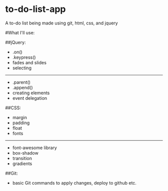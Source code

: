 # to-do-list-app
A to-do list being made using git, html, css, and jquery

#What I'll use:

##jQuery:

- .on()
- .keypress()
- fades and slides
- selecting
-------------------
- .parent()
- .append()
- creating elements
- event delegation

##CSS:

- margin
- padding
- float
- fonts
-------------------
- font-awesome library
- box-shadow
- transition
- gradients

##Git:

- basic Git commands to apply changes, deploy to github etc.